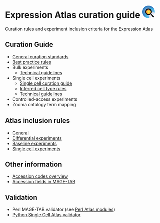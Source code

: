 # Expression Atlas curation guide  ![Atlas logo](images/Atlas_logo.png)
Curation rules and experiment inclusion criteria for the Expression Atlas

## Curation Guide
* [General curation standards](pages/general_curation_standards.md)
* [Best practice rules](pages/best_practice_rules.md)
* Bulk experiments
    * [Technical guidelines](pages/bulk_technical_guide.md) 
* Single cell experiments
    * [Single cell curation guide](pages/single_cell_curation_guide.md)
    * [Inferred cell type rules](pages/inferred_cell_type.md)
    * [Technical guidelines](pages/single_cell_technical_guide.md)
* Controlled-access experiments
* Zooma ontology term mapping


## Atlas inclusion rules
* [General](pages/inclusion_criteria.md)
* [Differential experiments](pages/inclusion_criteria.md#Additional-rules)
* [Baseline experiments](pages/inclusion_criteria.md#Additional-rules)
* [Single cell experiments](pages/inclusion_criteria.md#Additional-rules)


## Other information
* [Accession codes overview](pages/accession_codes.md)
* [Accession fields in MAGE-TAB](pages/accession_fields_in_magetab.md)


## Validation
* Perl MAGE-TAB validator (see [Perl Atlas modules](https://github.com/ebi-gene-expression-group/perl-atlas-modules))
* [Python Single Cell Atlas validator](https://github.com/ebi-gene-expression-group/atlas-metadata-validator)
